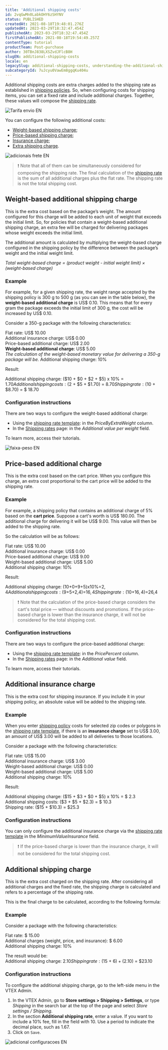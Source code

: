 ```yaml
---
title: 'Additional shipping costs'
id: 2vqGwMn0LabkOHY6zSHYNV
status: PUBLISHED
createdAt: 2021-08-18T19:48:01.276Z
updatedAt: 2023-03-29T18:32:47.454Z
publishedAt: 2023-03-29T18:32:47.454Z
firstPublishedAt: 2021-08-18T19:54:49.257Z
contentType: tutorial
productTeam: Post-purchase
author: 30TBnJ838LXSZvdJFlcB8H
slugEN: additional-shipping-costs
locale: en
legacySlug: additional-shipping-costs, understanding-the-additional-shipping-cost
subcategoryId: 7uJcyu0VawEm8ggqKu404u
---
```


Additional shipping costs are extra charges added to the shipping rate as established in [shipping policies](https://help.vtex.com/en/tutorial/politica-de-envio--tutorials_140). So, when configuring costs for shipping items, you can set a fixed rate and include additional charges. Together, these values will compose the [shipping rate](https://help.vtex.com/en/tutorial/gerenciar-valores-de-frete--tutorials_141). 

![Tarifa envio EN](https://raw.githubusercontent.com/vtexdocs/help-center-content/refs/heads/main/_1.svg)

You can configure the following additional costs:

* [Weight-based shipping charge](https://help.vtex.com/en/tutorial/additional-shipping-costs--2vqGwMn0LabkOHY6zSHYNV#weight-based-additional-shipping-charge);
* [Price-based shipping charge](https://help.vtex.com/en/tutorial/additional-shipping-costs--2vqGwMn0LabkOHY6zSHYNV#price-based-additional-charge);
* [Insurance charge](https://help.vtex.com/en/tutorial/additional-shipping-costs--2vqGwMn0LabkOHY6zSHYNV#additional-insurance-charge);
* [Extra shipping charge](https://help.vtex.com/en/tutorial/additional-shipping-costs--2vqGwMn0LabkOHY6zSHYNV#additional-shipping-charge).

![adicionais frete EN](https://raw.githubusercontent.com/vtexdocs/help-center-content/refs/heads/main/_2.svg)

>❗ Note that all of them can be simultaneously considered for composing the shipping rate. The final calculation of the [shipping rate](https://help.vtex.com/en/tutorial/tarifas-de-envio--1Balpg3rv0854udEPedvMM) is the sum of all additional charges plus the flat rate. 
> The shipping rate is not the total shipping cost.

## Weight-based additional shipping charge

This is the extra cost based on the package’s weight. The amount configured for this charge will be added to each unit of weight that exceeds the initial limit. So, for policies that contain a weight-based additional shipping charge, an extra fee will be charged for delivering packages whose weight exceeds the initial limit. 

The additional amount is calculated by multiplying the weight-based charge configured in the shipping policy by the difference between the package’s weight and the initial weight limit.

_Total weight-based charge = (product weight - initial weight limit) × (weight-based charge)_

### Example

For example, for a given shipping rate, the weight range accepted by the shipping policy is 300 g to 500 g (as you can see in the table below), the **weight-based additional charge** is US$ 0.10. This means that for every gram the package exceeds the initial limit of 300 g, the cost will be increased by US$ 0.10. 

Consider a 350-g package with the following characteristics:

Flat rate: US$ 10.00  
Additional insurance charge: US$ 0.00  
Price-based additional charge: US$ 2.00  
**Weight-based additional charge**: US$ 5.00  
_The calculation of the weight-based monetary value for delivering a 350-g package will be._ 
Additional shipping charge: 10%      

Result:

Additional shipping charge: ($10 + $0 + $2 + $5) x 10% = $1.70  
Additional shipping costs: ($2 + $5 + $1.70) = $8.70  
Shipping rate: ($10 + $8.70) = $ 18.70  

### Configuration instructions 

There are two ways to configure the weight-based additional charge:

* Using the [shipping rate template](https://help.vtex.com/en/tutorial/planilha-de-frete--tutorials_127): in the _PriceByExtraWeight_ column.
* In the [Shipping rates](https://help.vtex.com/en/tutorial/gerenciar-tarifas-de-envio--tutorials_141) page: in the _Additional value per weight_ field.

To learn more, access their tutorials.

![faixa-peso EN](https://raw.githubusercontent.com/vtexdocs/help-center-content/refs/heads/main/_3.png)

## Price-based additional charge

This is the extra cost based on the cart price. When you configure this charge, an extra cost proportional to the cart price will be added to the shipping rate. 

### Example

For example, a shipping policy that contains an additional charge of 5% based on the **cart price**. Suppose a cart's worth is US$ 180.00. The additional charge for delivering it will be US$ 9.00. This value will then be added to the shipping rate.

So the calculation will be as follows:

Flat rate: US$ 10.00  
Additional insurance charge: US$ 0.00  
Price-based additional charge: US$ 9.00  
Weight-based additional charge: US$ 5.00  
Additional shipping charge: 10%  

Result:

Additional shipping charge: ($10+$0+$9+$5)x10%=$2,4  
Additional shipping costs:($9+$5+$2,4)=$16,4  
Shipping rate: ($10+$16,4)=$26,4  

>❗ Note that the calculation of the price-based charge considers the cart's total price — without discounts and promotions. If the price-based charge is lower than the insurance charge, it will not be considered for the total shipping cost.

### Configuration instructions 

There are two ways to configure the price-based additional charge:

* Using the [shipping rate template](https://help.vtex.com/en/tutorial/planilha-de-frete--tutorials_127): in the _PricePercent_ column.
* In the [Shipping rates](https://help.vtex.com/en/tutorial/gerenciar-tarifas-de-envio--tutorials_141) page: in the _Additional value_ field.

To learn more, access their tutorials.

## Additional insurance charge

This is the extra cost for shipping insurance. If you include it in your shipping policy, an absolute value will be added to the shipping rate.

### Example

When you enter [shipping policy](https://help.vtex.com/en/tutorial/politica-de-envio--tutorials_140) costs for selected zip codes or polygons in the [shipping rate template](https://help.vtex.com/en/tutorial/planilha-de-frete--tutorials_127), if there is an **insurance charge** set to US$ 3.00, an amount of US$ 3.00 will be added to all deliveries to those locations.

Consider a package with the following characteristics:

Flat rate: US$ 15.00  
Additional insurance charge: US$ 3.00  
Weight-based additional charge: US$ 0.00  
Weight-based additional charge: US$ 5.00  
Additional shipping charge: 10%  

Result:

Additional shipping charge: ($15 + $3 + $0 + $5) x 10% = $ 2.3  
Additional shipping costs: ($3 + $5 + $2.3) = $ 10.3  
Shipping rate: ($15 + $10.3) = $25.3  

### Configuration instructions 

You can only configure the additional insurance charge via the [shipping rate template](https://help.vtex.com/en/tutorial/planilha-de-frete--tutorials_127) in the _MinimumValueInsurance_ field.

>❗ If the price-based charge is lower than the insurance charge, it will not be considered for the total shipping cost.

## Additional shipping charge

This is the extra cost charged on the shipping rate. After considering all additional charges and the fixed rate, the shipping charge is calculated and refers to a percentage of the shipping rate. 

This is the final charge to be calculated, according to the following formula:

### Example

Consider a package with the following characteristics:

Flat rate: $ 15.00  
Additional charges (weight, price, and insurance): $ 6.00  
Additional shipping charge: 10%  

The result would be:  
Additional shipping charge: $2.10  
Shipping rate: ($15 + $6) + ($2.10) = $23.10  

### Configuration instructions 

To configure the additional shipping charge, go to the left-side menu in the VTEX Admin.

1. In the VTEX Admin, go to **Store settings > Shipping > Settings**, or type *Shipping* in the search bar at the top of the page and select *Store settings / Shipping*.    
2. In the section **Additional shipping rate**, enter a value.
    If you want to include a 10% fee, fill in the field with 10. Use a period to indicate the decimal place, such as 1.67.
3. Click on `Save`.

![adicional configuracoes EN](https://raw.githubusercontent.com/vtexdocs/help-center-content/refs/heads/main/_4.png)
